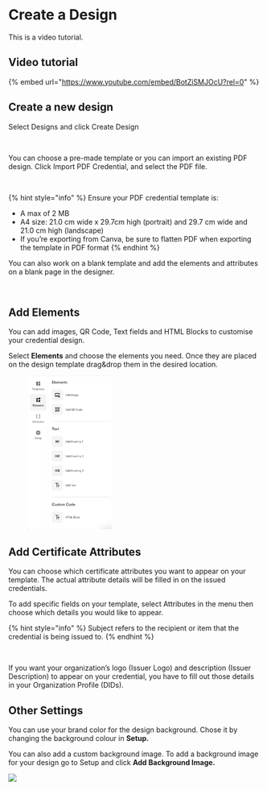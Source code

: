 # Create a Design
This is a video tutorial.
## Video tutorial <a href="#h_05a8c37fff" id="h_05a8c37fff"></a>

{% embed url="https://www.youtube.com/embed/BotZiSMJOcU?rel=0" %}

## Create a new design <a href="#h_314866d147" id="h_314866d147"></a>

Select Designs and click Create Design

<figure><img src="https://downloads.intercomcdn.com/i/o/802003056/9cf967533170a1b87f811972/63e6a82e324b027e5054ecce_1-credential+certificate+template+create+design.jpg" alt=""><figcaption></figcaption></figure>

You can choose a pre-made template or you can import an existing PDF design. Click Import PDF Credential, and select the PDF file.

<figure><img src="https://downloads.intercomcdn.com/i/o/802005315/04ae53917dc3e669ccc0d632/64558e0ba17249dda9bf8ed3_4-Import+credential+PDF.jpeg" alt=""><figcaption></figcaption></figure>

{% hint style="info" %}
Ensure your PDF credential template is:

* A max of 2 MB
* A4 size: 21.0 cm wide x 29.7cm high (portrait) and 29.7 cm wide and 21.0 cm high (landscape)
* If you’re exporting from Canva, be sure to flatten PDF when exporting the template in PDF format
{% endhint %}

You can also work on a blank template and add the elements and attributes on a blank page in the designer.

<figure><img src="https://downloads.intercomcdn.com/i/o/802008644/688fbef383145393ac06c7cb/Screenshot+2023-08-07+at+15.09.10.png" alt=""><figcaption></figcaption></figure>

## Add Elements <a href="#h_7134d4b8e1" id="h_7134d4b8e1"></a>

You can add images, QR Code, Text fields and HTML Blocks to customise your credential design.

Select **Elements** and choose the elements you need. Once they are placed on the design template drag\&drop them in the desired location.

<div align="left">

<figure><img src="../.gitbook/assets/Screenshot 2024-01-26 at 15.12.58.png" alt="" width="165"><figcaption></figcaption></figure>

</div>

## Add Certificate Attributes <a href="#h_29f46e8321" id="h_29f46e8321"></a>

You can choose which certificate attributes you want to appear on your template. The actual attribute details will be filled in on the issued credentials.

To add specific fields on your template, select Attributes in the menu then choose which details you would like to appear.

{% hint style="info" %}
Subject refers to the recipient or item that the credential is being issued to.
{% endhint %}

<figure><img src="https://downloads.intercomcdn.com/i/o/802018834/43b0570ceff840b6068c0841/Screenshot+2023-08-07+at+15.20.49.png" alt=""><figcaption></figcaption></figure>

If you want your organization’s logo (Issuer Logo) and description (Issuer Description) to appear on your credential, you have to fill out those details in your Organization Profile (DIDs).

## Other Settings <a href="#h_0097b6e872" id="h_0097b6e872"></a>

You can use your brand color for the design background. Chose it by changing the background colour in **Setup.**

You can also add a custom background image. To add a background image for your design go to Setup and click **Add Background Image.**

![](https://downloads.intercomcdn.com/i/o/802013789/e81df52148283faac0becc4c/63570d9f5432fa87e8a12f21\_5-Add+background+image.png)



